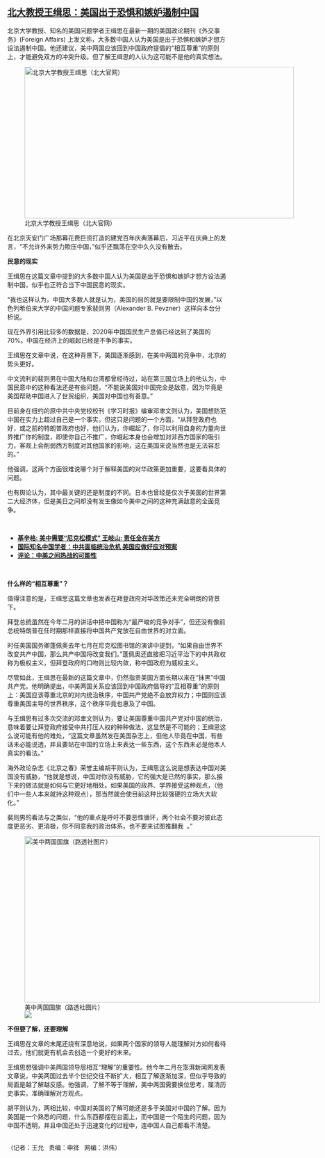 <!--1626730080000-->
[北大教授王缉思：美国出于恐惧和嫉妒遏制中国](https://www.rfa.org/mandarin/yataibaodao/junshiwaijiao/wy-07192021110008.html)
------

<p></p><p>北京大学教授、知名的美国问题学者王缉思在最新一期的美国政论期刊《外交事务》(Foreign Affairs) 上发文称，大多数中国人认为美国是出于恐惧和嫉妒才想方设法遏制中国。他还建议，美中两国应该回到中国政府提倡的“相互尊重”的原则上，才能避免双方的冲突升级。但了解王缉思的人认为这可能不是他的真实想法。</p><p><figure class="image-richtext image-inline captioned" style="width:620px;"><img alt="北京大学教授王缉思（北大官网）" height="349" src="https://www.rfa.org/mandarin/yataibaodao/junshiwaijiao/wy-07192021110008.html/wy0719a.jpg/@@images/d8ddfe60-ef49-40a2-a13c-92e706222e1d.jpeg" title="wy0719a.jpg" width="620"/><figcaption class="image-caption">北京大学教授王缉思（北大官网）</figcaption><small></small></figure></p><p>在北京天安门广场那幕花费巨资打造的建党百年庆典落幕后，习近平在庆典上的发言，“不允许外来势力欺压中国，”似乎还飘荡在空中久久没有散去。</p><p><strong>民意的现实</strong></p><p>王缉思在这篇文章中提到的大多数中国人认为美国是出于恐惧和嫉妒才想方设法遏制中国，似乎也正符合当下中国民意的现实。</p><p>“我也这样认为，中国大多数人就是认为，美国的目的就是要限制中国的发展，”以色列希伯来大学的中国问题专家裴则男（Alexander B. Pevzner）这样向本台分析说。</p><p>现在外界引用比较多的数据是，2020年中国国民生产总值已经达到了美国的70%。中国在经济上的崛起已经是不争的事实。</p><p>王缉思在文章中说，在这种背景下，美国逐渐感到，在美中两国的竞争中，北京的势头更好。</p><p>中文流利的裴则男在中国大陆和台湾都曾经待过，站在第三国立场上的他认为，中国民意中的这种看法还是有些问题，“不能说美国对中国完全是敌意，因为毕竟是美国帮助中国进入了世贸组织，美国对中国也有善意。”</p><p>目前身在纽约的原中共中央党校校刊《学习时报》编审邓聿文则认为，美国想防范中国在实力上超过自己是一个事实，但这只是问题的一个方面，“从拜登政府也好，或之前的特朗普政府也好，他们认为，你崛起了，你可以利用自身的力量向世界推广你的制度，即使你自己不推广，你崛起本身也会增加对非西方国家的吸引力，客观上会削弱西方制度对其他国家的影响，这在美国来说当然也是无法容忍的。”</p><p>他强调，这两个方面很难说哪个对于解释美国的对华政策更加重要，这要看具体的问题。</p><p>也有舆论认为，其中最关键的还是制度的不同。日本也曾经是仅次于美国的世界第二大经济体，但是美日之间却没有发生像如今美中之间的这种充满敌意的全面竞争。</p><p><br/></p><ul><li><a href="https://www.rfa.org/mandarin/yataibaodao/junshiwaijiao/jt3-07082021225143.html"><strong>基辛格: 美中需要“尼克松模式” 王岐山: 责任全在美方</strong></a></li><li><strong><a href="https://www.rfa.org/mandarin/yataibaodao/zhengzhi/bx2-06302021133504.html">国际知名中国学者：中共面临统治危机 美国应做好应对预案</a></strong></li><li><strong><a href="https://www.rfa.org/mandarin/pinglun/wangdan/wd-08122020152156.html">评论：中美之间热战的可能性</a></strong></li></ul><p><br/></p><p><strong>什么样的“相互尊重”？</strong></p><p>值得注意的是，王缉思这篇文章也发表在拜登政府对华政策还未完全明朗的背景下。</p><p>拜登总统虽然在今年二月的讲话中把中国称为“最严峻的竞争对手”，但还没有像前总统特朗普在任时期那样直接将中国共产党放在自由世界的对立面。</p><p>时任美国国务卿蓬佩奥去年七月在尼克松图书馆的演讲中提到，“如果自由世界不改变共产中国，那么共产中国将改变我们。”蓬佩奥还直接把习近平治下的中共政权称为极权主义，但拜登政府的口吻则比较内敛，称中国政府为威权主义。</p><p>尽管如此，王缉思在最新的这篇文章中，仍然指责美国方面长期以来在“抹黑”中国共产党。他明确提出，中美两国关系应该回到中国政府倡导的“互相尊重”的原则上：美国应该尊重北京的对内统治秩序，中国共产党绝不会放弃权力；中国则应该尊重美国主导的世界秩序，这个秩序毕竟也惠及了中国。</p><p>与王缉思有过多次交流的邓聿文则认为，要让美国尊重中国共产党对中国的统治，意味着要让拜登政府接受中共打压人权的种种做法，这显然是不可能的；王缉思这么说可能有他的难处，“这篇文章虽然发在美国杂志上，但他人毕竟在中国，有些话未必能说透，并且要站在中国的立场上来表达一些东西，这个东西未必是他本人真实的看法。”</p><p>海外政论杂志《北京之春》荣誉主编胡平则认为，王缉思这么说是想表达中国对美国没有威胁，“他就是想说，中国对你没有威胁，它的强大是已然的事实，那么接下来的做法就是如何与它更好地相处。如果美国的政界、学界接受这种观点，（他们中一些人本来就持这种观点），那当然就会使目前这种比较强硬的立场大大软化。”</p><p>裴则男的看法与之类似，“他的重点是呼吁不要恶性循环，两个社会不要对彼此态度更恶劣、更消极，你不同意我的政治体系，也不要来试图推翻我  。”</p><p><figure class="image-richtext image-inline captioned" style="width:680px;"><img alt="美中两国国旗（路透社图片）" height="383" src="https://www.rfa.org/mandarin/yataibaodao/junshiwaijiao/wy-07192021110008.html/rtxwo8x.jpg/@@images/f0df1f53-eb99-42b6-bea5-80d0267b24f6.jpeg" title="RTXWO8X.jpg" width="680"/><figcaption class="image-caption">美中两国国旗（路透社图片）</figcaption><small></small><div id="zoomattribute"><a data-caption="美中两国国旗（路透社图片）" data-fancybox="" href="https://www.rfa.org/mandarin/yataibaodao/junshiwaijiao/wy-07192021110008.html/rtxwo8x.jpg" id="single_image" title="美中两国国旗（路透社图片）"><img src="/++plone++rfa-resources/img/icon-zoom.png"/></a></div></figure></p><p><strong>不但要了解，还要理解</strong></p><p>王缉思在文章的末尾还绕有深意地说，如果两个国家的领导人能理解对方如何看待过去，他们就更有机会去创造一个更好的未来。</p><p>王缉思想强调中美两国领导层相互“理解”的重要性。他今年二月在澎湃新闻网发表文章说，中美两国过去半个世纪交往不断扩大，相互了解逐渐加深，但似乎导致的局面是越了解越反感。他强调，了解不等于理解，美中两国需要换位思考，厘清历史事实，准确理解对方观点。</p><p>胡平则认为，两相比较，中国对美国的了解可能还是多于美国对中国的了解。因为美国是一个熟悉的问题，什么东西都摆在台面上，而中国是一个陌生的问题，因为中国不透明，并且中国还处于迅速变化的过程中，连中国人自己都看不清楚。</p><p><br/>（记者：王允   责编：申铧   网编：洪伟）</p>

